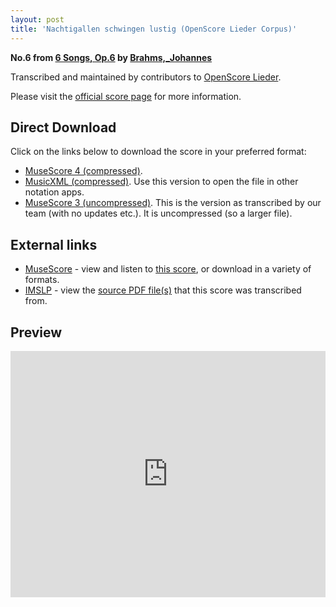 ```yaml
---
layout: post
title: 'Nachtigallen schwingen lustig (OpenScore Lieder Corpus)'
---
```


__No.6 from [6 Songs, Op.6](https://fourscoreandmore.org/OpenScore/Brahms%2C_Johannes/6_Songs%2C_Op.6/) by [Brahms,_Johannes](https://fourscoreandmore.org/OpenScore/Brahms%2C_Johannes)__

Transcribed and maintained by contributors to [OpenScore Lieder].

Please visit the [official score page] for more information.

[official score page]: https://musescore.com/openscore-lieder-corpus/scores/5639135
[OpenScore Lieder]: https://musescore.com/openscore-lieder-corpus

## Direct Download

Click on the links below to download the score in your preferred format:
- [MuseScore 4 (compressed)](https://fourscoreandmore.org/OpenScore/Brahms%2C_Johannes/6_Songs%2C_Op.6/6_Nachtigallen_schwingen_lustig.mscz).
- [MusicXML (compressed)](https://fourscoreandmore.org/OpenScore/Brahms%2C_Johannes/6_Songs%2C_Op.6/6_Nachtigallen_schwingen_lustig.mxl). Use this version to open the file in other notation apps.
- [MuseScore 3 (uncompressed)](https://raw.githubusercontent.com/OpenScore/Lieder/refs/heads/main/scores/Brahms%2C_Johannes/6_Songs%2C_Op.6/6_Nachtigallen_schwingen_lustig/lc5639135.mscx). This is the version as transcribed by our team (with no updates etc.). It is uncompressed (so a larger file).

## External links

- [MuseScore] - view and listen to [this score][MuseScore], or download in a variety of formats.
- [IMSLP] - view the [source PDF file(s)][IMSLP] that this score was transcribed from.

[MuseScore]: https://musescore.com/score/5639135
[IMSLP]: https://imslp.org/wiki/Special:ReverseLookup/97689

## Preview

<iframe width="100%" height="394" src="https://musescore.com/openscore-lieder-corpus/scores/5639135/embed" frameborder="0" allowfullscreen allow="autoplay; fullscreen"></iframe>
